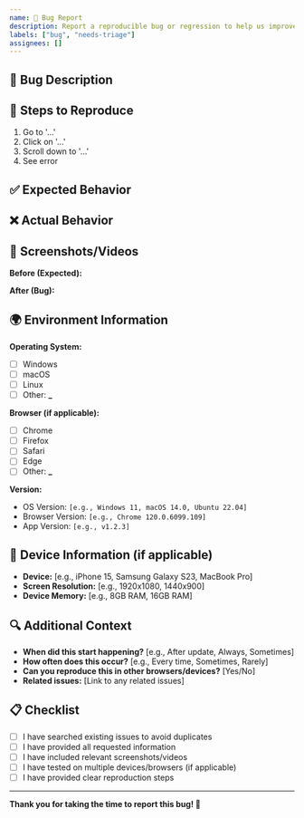 ```yaml
---
name: 🐛 Bug Report
description: Report a reproducible bug or regression to help us improve the project.
labels: ["bug", "needs-triage"]
assignees: []
---
```


## 🚨 Bug Description

<!-- Provide a clear and concise description of what the bug is -->

## 🔄 Steps to Reproduce

<!-- List the steps to reproduce the behavior -->

1. Go to '...'
2. Click on '...'
3. Scroll down to '...'
4. See error

## ✅ Expected Behavior

<!-- Describe what you expected to happen -->

## ❌ Actual Behavior

<!-- Describe what actually happened -->

## 📸 Screenshots/Videos

<!-- If applicable, add screenshots or screen recordings to help explain your problem -->

**Before (Expected):**

<!-- Add screenshot of expected behavior -->

**After (Bug):**

<!-- Add screenshot of the bug -->

## 🌍 Environment Information

**Operating System:**

- [ ] Windows
- [ ] macOS
- [ ] Linux
- [ ] Other: **\_**

**Browser (if applicable):**

- [ ] Chrome
- [ ] Firefox
- [ ] Safari
- [ ] Edge
- [ ] Other: **\_**

**Version:**

- OS Version: `[e.g., Windows 11, macOS 14.0, Ubuntu 22.04]`
- Browser Version: `[e.g., Chrome 120.0.6099.109]`
- App Version: `[e.g., v1.2.3]`

## 📱 Device Information (if applicable)

- **Device:** [e.g., iPhone 15, Samsung Galaxy S23, MacBook Pro]
- **Screen Resolution:** [e.g., 1920x1080, 1440x900]
- **Device Memory:** [e.g., 8GB RAM, 16GB RAM]

## 🔍 Additional Context

<!-- Add any other context about the problem here -->

- **When did this start happening?** [e.g., After update, Always, Sometimes]
- **How often does this occur?** [e.g., Every time, Sometimes, Rarely]
- **Can you reproduce this in other browsers/devices?** [Yes/No]
- **Related issues:** [Link to any related issues]

## 📋 Checklist

<!-- Please ensure you've completed these steps -->

- [ ] I have searched existing issues to avoid duplicates
- [ ] I have provided all requested information
- [ ] I have included relevant screenshots/videos
- [ ] I have tested on multiple devices/browsers (if applicable)
- [ ] I have provided clear reproduction steps

---

**Thank you for taking the time to report this bug! 🎉**

<!--
💡 **Pro tip:** The more detailed your report, the faster we can fix it!
-->

